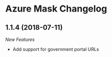 # Azure Mask Changelog

<a name="1.0.1"></a>
## 1.1.4 (2018-07-11)
*New Features*
* Add support for government portal URLs []()